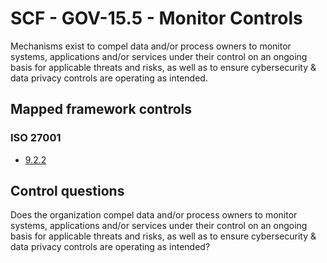 # SCF - GOV-15.5 - Monitor Controls
Mechanisms exist to compel data and/or process owners to monitor systems, applications and/or services under their control on an ongoing basis for applicable threats and risks, as well as to ensure cybersecurity & data privacy controls are operating as intended.
## Mapped framework controls
### ISO 27001
- [9.2.2](../iso27001/9.md#922)
  
## Control questions
Does the organization compel data and/or process owners to monitor systems, applications and/or services under their control on an ongoing basis for applicable threats and risks, as well as to ensure cybersecurity & data privacy controls are operating as intended?
  